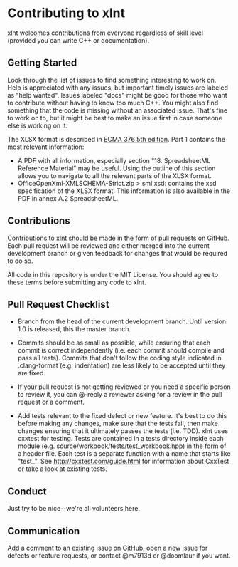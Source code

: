 # Contributing to xlnt

xlnt welcomes contributions from everyone regardless of skill level (provided you can write C++ or documentation).

## Getting Started

Look through the list of issues to find something interesting to work on. Help is appreciated with any issues, but important timely issues are labeled as "help wanted". Issues labeled "docs" might be good for those who want to contribute without having to know too much C++. You might also find something that the code is missing without an associated issue. That's fine to work on to, but it might be best to make an issue first in case someone else is working on it.

The XLSX format is described in [ECMA 376 5th edition](https://ecma-international.org/publications-and-standards/standards/ecma-376/). Part 1 contains the most relevant information:

 - A PDF with all information, especially section "18. SpreadsheetML Reference Material" may be useful. Using the outline of this section allows you to navigate to all the relevant parts of the XLSX format.
 - OfficeOpenXml-XMLSCHEMA-Strict.zip > sml.xsd: contains the xsd specification of the XLSX format. This information is also available in the PDF in annex A.2 SpreadsheetML.

## Contributions

Contributions to xlnt should be made in the form of pull requests on GitHub. Each pull request will be reviewed and either merged into the current development branch or given feedback for changes that would be required to do so. 

All code in this repository is under the MIT License. You should agree to these terms before submitting any code to xlnt.

## Pull Request Checklist

- Branch from the head of the current development branch. Until version 1.0 is released, this the master branch.

- Commits should be as small as possible, while ensuring that each commit is correct independently (i.e. each commit should compile and pass all tests). Commits that don't follow the coding style indicated in .clang-format (e.g. indentation) are less likely to be accepted until they are fixed.

- If your pull request is not getting reviewed or you need a specific person to review it, you can @-reply a reviewer asking for a review in the pull request or a comment.

- Add tests relevant to the fixed defect or new feature. It's best to do this before making any changes, make sure that the tests fail, then make changes ensuring that it ultimately passes the tests (i.e. TDD). xlnt uses cxxtest for testing. Tests are contained in a tests directory inside each module (e.g. source/workbook/tests/test_workbook.hpp) in the form of a header file. Each test is a separate function with a name that starts like "test_". See http://cxxtest.com/guide.html for information about CxxTest or take a look at existing tests.

## Conduct

Just try to be nice--we're all volunteers here.

## Communication

Add a comment to an existing issue on GitHub, open a new issue for defects or feature requests, or contact @m7913d or @doomlaur if you want.

